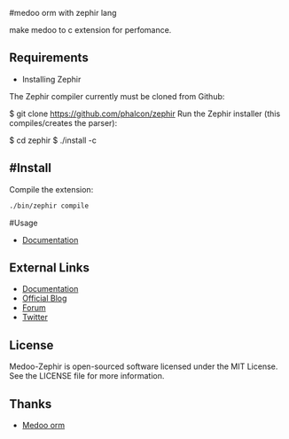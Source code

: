 #medoo orm with zephir lang

make medoo to c extension for perfomance.


Requirements
------------

* Installing Zephir

The Zephir compiler currently must be cloned from Github:

$ git clone https://github.com/phalcon/zephir
Run the Zephir installer (this compiles/creates the parser):

$ cd zephir
$ ./install -c

#Install
------------------

Compile the extension:

```bash
./bin/zephir compile
```

#Usage

* [Documentation](http://medoo.in/)


External Links
--------------
* [Documentation](http://zephir-lang.com/)
* [Official Blog](http://blog.zephir-lang.com/)
* [Forum](https://forum.zephir-lang.com/)
* [Twitter](https://twitter.com/zephirlang)


License
-------
Medoo-Zephir is open-sourced software licensed under the MIT License. See the LICENSE file for more information.

Thanks
------------

* [ Medoo orm ](http://medoo.in/)